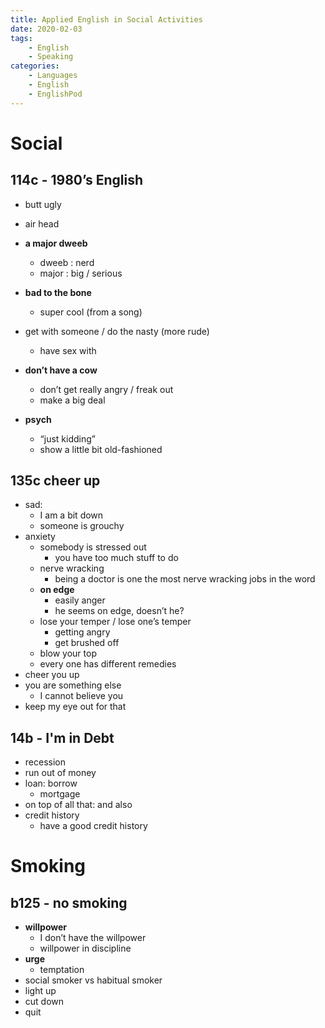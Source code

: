 ```yaml
---
title: Applied English in Social Activities
date: 2020-02-03
tags: 
	- English
	- Speaking
categories: 
	- Languages
	- English
	- EnglishPod
---
```


# Social

## 114c - 1980’s English

+ butt ugly
+ air head

+ __a major dweeb__
  + dweeb : nerd
  + major : big / serious
+ __bad to the bone__
  + super cool (from a song)
+ get with someone / do the nasty (more rude)
  + have sex with
+ __don’t have a cow__
  + don’t get really angry / freak out
  + make a big deal

+ __psych__
  + “just kidding”
  + show a little bit old-fashioned



## 135c cheer up

+ sad:
  + I am a bit down
  + someone is grouchy
+ anxiety
  + somebody is stressed out
    + you have too much stuff to do
  + nerve wracking
    + being a doctor is one the most nerve wracking jobs in the word
  + __on edge__
    + easily anger
    + he seems on edge, doesn’t he?
  + lose your temper / lose one’s temper
    + getting angry 
    + get brushed off
  + blow your top
  + every one has different remedies  
+ cheer you up
+ you are something else
  + I cannot believe you
+ keep my eye out for that

## 14b - I'm in Debt

+ recession
+ run out of money
+ loan: borrow
  + mortgage
+ on top of all that: and also
+ credit history
  + have a good credit history

# Smoking

## b125 - no smoking

+ __willpower__
  + I don’t have the willpower
  + willpower in discipline 
+ __urge__
  + temptation
+ social smoker vs habitual smoker
+ light up
+ cut down
+ quit

